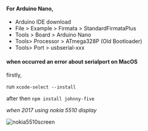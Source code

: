 

#### For Arduino Nano,
- Arduino IDE download
- File > Example > Firmata > StandardFirmataPlus
- Tools > Board > Arduino Nano
- Tools> Processor > ATmega328P (Old Bootloader)
- Tools> Port > usbserial-xxx

#### when occurred an error about serialport on MacOS

firstly,

run `xcode-select --install`

after then `npm install johnny-five`

_when 2017 using nokia 5510 display_

![nokia5510screen](https://github.com/alikadir/js-iot-johnny-five/blob/master/assets/20170608_003118.jpg?raw=true)
